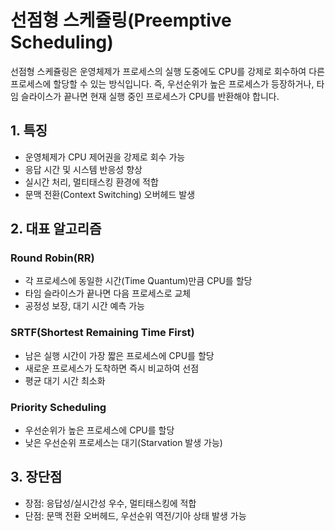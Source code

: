 # 선점형 스케쥴링(Preemptive Scheduling)

선점형 스케쥴링은 운영체제가 프로세스의 실행 도중에도 CPU를 강제로 회수하여 다른 프로세스에 할당할 수 있는 방식입니다. 즉, 우선순위가 높은 프로세스가 등장하거나, 타임 슬라이스가 끝나면 현재 실행 중인 프로세스가 CPU를 반환해야 합니다.

## 1. 특징
- 운영체제가 CPU 제어권을 강제로 회수 가능
- 응답 시간 및 시스템 반응성 향상
- 실시간 처리, 멀티태스킹 환경에 적합
- 문맥 전환(Context Switching) 오버헤드 발생

## 2. 대표 알고리즘
### Round Robin(RR)
- 각 프로세스에 동일한 시간(Time Quantum)만큼 CPU를 할당
- 타임 슬라이스가 끝나면 다음 프로세스로 교체
- 공정성 보장, 대기 시간 예측 가능

### SRTF(Shortest Remaining Time First)
- 남은 실행 시간이 가장 짧은 프로세스에 CPU를 할당
- 새로운 프로세스가 도착하면 즉시 비교하여 선점
- 평균 대기 시간 최소화

### Priority Scheduling
- 우선순위가 높은 프로세스에 CPU를 할당
- 낮은 우선순위 프로세스는 대기(Starvation 발생 가능)

## 3. 장단점
- 장점: 응답성/실시간성 우수, 멀티태스킹에 적합
- 단점: 문맥 전환 오버헤드, 우선순위 역전/기아 상태 발생 가능

